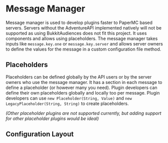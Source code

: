 # Message Manager
Message manager is used to develop plugins faster to PaperMC based servers.
Servers without the AdventureAPI implemented natively will not be supported
as using BukkitAudiences does not fit this project.
It uses components and allows using placeholders.
The message manager takes inputs like `message.key.one` or `message.key.server` and allows server owners
to define the values for the message in a custom configuration file method.

## Placeholders
Placeholders can be defined globally by the API users or by the server owners who use the message manager.
It has a section in each message to define a placeholder (or however many you need).
Plugin developers can define their own placeholders globally and locally too per message.
Plugin developers can use ``new Placeholder(String, Value)``
and ``new LegacyPlaceholder(String, String)`` to create placeholders.

*(Other placeholder plugins are not supported currently, but adding support for other placeholder plugins would be ideal)*

## Configuration Layout
